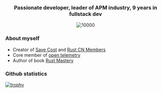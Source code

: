 <h3 align="center">Passionate developer, leader of APM industry, 9 years in fullstack dev</h3>

<p align="middle">
   <img src="https://komarev.com/ghpvc/?username=sunface" alt="10000" />
</p>

### About myself
- Creator of [Save Cost](https://savecost.io) and [Rust CN Members](https://rust.cm)
- Core member of [open telemetry](https://github.com/open-telemetry)
- Author of book [Rust Mastery](https://mastery.rs)

### Github statistics
[![trophy](https://github-profile-trophy.vercel.app/?username=sunface)](https://github.com/ryo-ma/github-profile-trophy)
